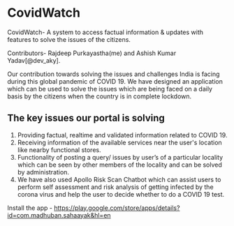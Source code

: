 # CovidWatch
CovidWatch- A system to access factual information & updates with features to solve the issues of the citizens.

Contributors- Rajdeep Purkayastha(me) and Ashish Kumar Yadav[@dev_aky].

Our contribution towards solving the issues and challenges India is facing during this global pandemic of COVID 19. We have designed an application which can be used to solve the issues which are being faced on a daily basis by the citizens when the country is in complete lockdown.

## The key issues our portal is solving
1. Providing factual, realtime and validated information related to COVID 19.
2. Receiving information of the available services near the user's location like nearby functional stores.
3. Functionality of posting a query/ issues by user’s of a particular locality which can be seen by other members of the locality and can be solved by administration.
4. We have also used Apollo Risk Scan Chatbot which can assist users to perform self assessment and risk analysis of getting infected by the corona virus and help the user to decide whether to do a COVID 19 test.

Install the app - https://play.google.com/store/apps/details?id=com.madhuban.sahaayak&hl=en
